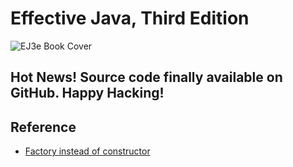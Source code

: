 # Effective Java, Third Edition

![EJ3e Book Cover](https://www.pearsonhighered.com/assets/bigcovers/0/1/3/4/0134685997.jpg)

## Hot News! Source code finally available on GitHub. Happy Hacking!

## Reference

- [Factory instead of constructor](https://hmkcode.com/java/java-constructor-vs-static-factory-method/)
